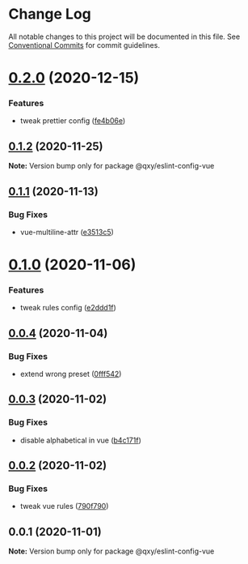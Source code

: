 # Change Log

All notable changes to this project will be documented in this file.
See [Conventional Commits](https://conventionalcommits.org) for commit guidelines.

# [0.2.0](https://github.com/qxy-fe/configs/compare/@qxy/eslint-config-vue@0.1.2...@qxy/eslint-config-vue@0.2.0) (2020-12-15)

### Features

-   tweak prettier config ([fe4b06e](https://github.com/qxy-fe/configs/commit/fe4b06e8214e4c0f933f3f1283a2b0bdc046e991))

## [0.1.2](https://github.com/qxy-fe/configs/compare/@qxy/eslint-config-vue@0.1.1...@qxy/eslint-config-vue@0.1.2) (2020-11-25)

**Note:** Version bump only for package @qxy/eslint-config-vue

## [0.1.1](https://github.com/qxy-fe/configs/compare/@qxy/eslint-config-vue@0.1.0...@qxy/eslint-config-vue@0.1.1) (2020-11-13)

### Bug Fixes

-   vue-multiline-attr ([e3513c5](https://github.com/qxy-fe/configs/commit/e3513c5617433eeef3c436b481c740f0683a805c))

# [0.1.0](https://github.com/qxy-fe/configs/compare/@qxy/eslint-config-vue@0.0.4...@qxy/eslint-config-vue@0.1.0) (2020-11-06)

### Features

-   tweak rules config ([e2ddd1f](https://github.com/qxy-fe/configs/commit/e2ddd1f14cb9e2774f5c439a1f98af7ad868ce0f))

## [0.0.4](https://github.com/qxy-fe/configs/compare/@qxy/eslint-config-vue@0.0.3...@qxy/eslint-config-vue@0.0.4) (2020-11-04)

### Bug Fixes

-   extend wrong preset ([0fff542](https://github.com/qxy-fe/configs/commit/0fff542f9d54e85ae76b53faf43c30aa6639fed1))

## [0.0.3](https://github.com/qxy-fe/configs/compare/@qxy/eslint-config-vue@0.0.2...@qxy/eslint-config-vue@0.0.3) (2020-11-02)

### Bug Fixes

-   disable alphabetical in vue ([b4c171f](https://github.com/qxy-fe/configs/commit/b4c171fdbb3079700b26ce4af5c11070eb78c2e2))

## [0.0.2](https://github.com/qxy-fe/configs/compare/@qxy/eslint-config-vue@0.0.1...@qxy/eslint-config-vue@0.0.2) (2020-11-02)

### Bug Fixes

-   tweak vue rules ([790f790](https://github.com/qxy-fe/configs/commit/790f790cce1442ba96a345eefd5f25655a0fbb3f))

## 0.0.1 (2020-11-01)

**Note:** Version bump only for package @qxy/eslint-config-vue
